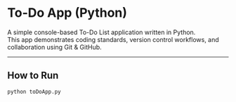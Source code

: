 # To-Do App (Python)

A simple console-based To-Do List application written in Python.  
This app demonstrates coding standards, version control workflows, and collaboration using Git & GitHub.

---

## How to Run

```bash
python toDoApp.py
